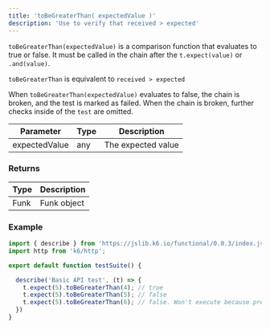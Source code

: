 ```yaml
---
title: 'toBeGreaterThan( expectedValue )'
description: 'Use to verify that received > expected'
---
```


`toBeGreaterThan(expectedValue)` is a comparison function that evaluates to true or false. It must be called in the chain after the `t.expect(value)` or `.and(value)`. 

`toBeGreaterThan` is equivalent to `received > expected`

When `toBeGreaterThan(expectedValue)` evaluates to false, the chain is broken, and the test is marked as failed. When the chain is broken, further checks inside of the `test` are omitted. 


| Parameter      | Type   | Description                                                                          |
| -------------- | ------ | ------------------------------------------------------------------------------------ |
| expectedValue  | any    | The expected value |


### Returns

| Type   | Description                     |
| ------ | ------------------------------- |
| Funk   | Funk object |

### Example

<CodeGroup labels={[]}>

```javascript
import { describe } from 'https://jslib.k6.io/functional/0.0.3/index.js';
import http from 'k6/http';

export default function testSuite() {

  describe('Basic API test', (t) => {
    t.expect(5).toBeGreaterThan(4); // true
    t.expect(5).toBeGreaterThan(5); // false
    t.expect(5).toBeGreaterThan(6); // false. Won't execute because previous statement was false
  })
}
```

</CodeGroup>
